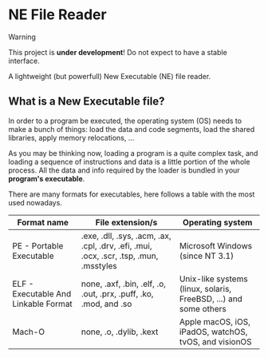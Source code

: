 # NE File Reader
> [!WARNING]
> This project is **under development**! Do not expect to have a stable interface.

A lightweight (but powerfull) New Executable (NE) file reader.

## What is a New Executable file?
In order to a program be executed, the operating system (OS) needs to make a bunch of things: load the data and code segments, load the shared libraries, apply memory relocations, ...

As you may be thinking now, loading a program is a quite complex task, and loading a sequence of instructions and data is a little portion of the whole process. All the data and info required by the loader is bundled in your **program's executable**.

There are many formats for executables, here follows a table with the most used nowadays.

| Format name | File extension/s | Operating system
| - | - | -
| PE - Portable Executable | .exe, .dll, .sys, .acm, .ax, .cpl, .drv, .efi, .mui, .ocx, .scr, .tsp, .mun, .msstyles | Microsoft Windows (since NT 3.1)
| ELF - Executable And Linkable Format | none, .axf, .bin, .elf, .o, .out, .prx, .puff, .ko, .mod, and .so | Unix-like systems (linux, solaris, FreeBSD, ...) and some others
| Mach-O | none, .o, .dylib, .kext | Apple macOS, iOS, iPadOS, watchOS, tvOS, and visionOS